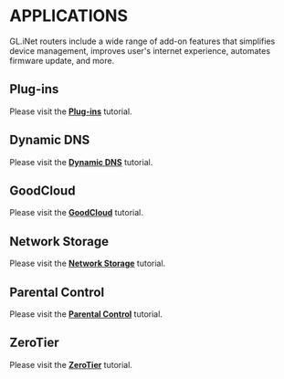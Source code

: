 # APPLICATIONS

GL.iNet routers include a wide range of add-on features that simplifies device management, improves user's internet experience, automates firmware update, and more.

## Plug-ins

Please visit the [**Plug-ins**](../../../interface_guide/plugins/) tutorial.

## Dynamic DNS

Please visit the [**Dynamic DNS**](../../../interface_guide/ddns/) tutorial.

## GoodCloud

Please visit the  [**GoodCloud**](../../../interface_guide/cloud/) tutorial.

## Network Storage

Please visit the [**Network Storage**](../../../interface_guide/network_storage/) tutorial.

## Parental Control

Please visit the [**Parental Control**](../../../interface_guide/parental_control/) tutorial.

## ZeroTier

Please visit the [**ZeroTier**](../../../interface_guide/zerotier/) tutorial.
